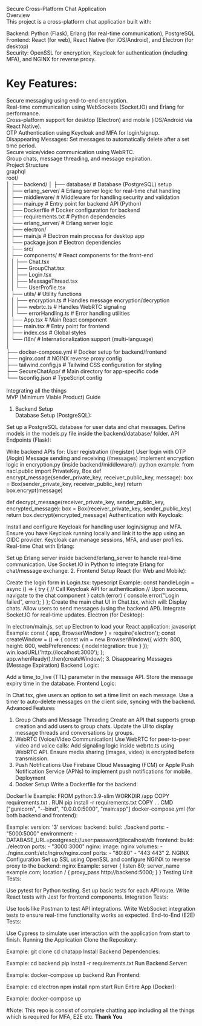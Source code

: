 Secure Cross-Platform Chat Application <br>
Overview <br>
This project is a cross-platform chat application built with: <br>

Backend: Python (Flask), Erlang (for real-time communication), PostgreSQL <br>
Frontend: React (for web), React Native (for iOS/Android), and Electron (for desktop) <br>
Security: OpenSSL for encryption, Keycloak for authentication (including MFA), and NGINX for reverse proxy. <br>
# Key Features:
Secure messaging using end-to-end encryption. <br>
Real-time communication using WebSockets (Socket.IO) and Erlang for performance. <br>
Cross-platform support for desktop (Electron) and mobile (iOS/Android via React Native). <br>
OTP Authentication using Keycloak and MFA for login/signup. <br>
Disappearing Messages: Set messages to automatically delete after a set time period. <br>
Secure voice/video communication using WebRTC. <br>
Group chats, message threading, and message expiration. <br>
Project Structure <br>
graphql <br>
root/ <br>
│
├── backend/
│   ├── database/                  # Database (PostgreSQL) setup <br>
│   ├── erlang_server/             # Erlang server logic for real-time chat handling <br>
│   ├── middleware/                # Middleware for handling security and validation <br>
│   ├── main.py                    # Entry point for backend API (Python) <br>
│   ├── Dockerfile                 # Docker configuration for backend <br>
│   ├── requirements.txt           # Python dependencies <br>
│   └── erlang_server/             # Erlang server logic <br>
│
├── electron/ <br>
│   ├── main.js                    # Electron main process for desktop app <br>
│   └── package.json               # Electron dependencies <br>
│
├── src/ <br>
│   ├── components/                # React components for the front-end <br>
│   │   ├── Chat.tsx <br>
│   │   ├── GroupChat.tsx <br>
│   │   ├── Login.tsx <br>
│   │   ├── MessageThread.tsx <br>
│   │   └── UserProfile.tsx <br>
│   ├── utils/                     # Utility functions <br>
│   │   ├── encryption.ts          # Handles message encryption/decryption <br>
│   │   ├── webrtc.ts              # Handles WebRTC signaling <br>
│   │   └── errorHandling.ts       # Error handling utilities <br>
│   ├── App.tsx                    # Main React component <br>
│   ├── main.tsx                   # Entry point for frontend <br>
│   ├── index.css                  # Global styles <br>
│   └── i18n/                      # Internationalization support (multi-language) <br>
│ <br>
├── docker-compose.yml              # Docker setup for backend/frontend <br>
├── nginx.conf                      # NGINX reverse proxy config <br>
├── tailwind.config.js              # Tailwind CSS configuration for styling <br>
├── SecureChatApp/                  # Main directory for app-specific code <br>
└── tsconfig.json                   # TypeScript config <br>
<br>
Integrating all the things <br>
MVP (Minimum Viable Product) Guide <br>
1. Backend Setup <br>
Database Setup (PostgreSQL): <br>

Set up a PostgreSQL database for user data and chat messages.
Define models in the models.py file inside the backend/database/ folder.
API Endpoints (Flask):

Write backend APIs for:
User registration (/register)
User login with OTP (/login)
Message sending and receiving (/messages)
Implement encryption logic in encryption.py (inside backend/middleware/):
python
example:
from nacl.public import PrivateKey, Box
def encrypt_message(sender_private_key, receiver_public_key, message):
    box = Box(sender_private_key, receiver_public_key)
    return box.encrypt(message)

def decrypt_message(receiver_private_key, sender_public_key, encrypted_message):
    box = Box(receiver_private_key, sender_public_key)
    return box.decrypt(encrypted_message)
Authentication with Keycloak:

Install and configure Keycloak for handling user login/signup and MFA.
Ensure you have Keycloak running locally and link it to the app using an OIDC provider.
Keycloak can manage sessions, MFA, and user profiles.
Real-time Chat with Erlang:

Set up Erlang server inside backend/erlang_server to handle real-time communication.
Use Socket.IO in Python to integrate Erlang for chat/message exchange.
2. Frontend Setup
React (for Web and Mobile):

Create the login form in Login.tsx:
typescript
Example:
const handleLogin = async () => {
    try {
        // Call Keycloak API for authentication
        // Upon success, navigate to the chat component
    } catch (error) {
        console.error("Login failed", error);
    }
};
Create the main chat UI in Chat.tsx, which will:
Display chats.
Allow users to send messages (using the backend API).
Integrate Socket.IO for real-time updates.
Electron (for Desktop):

In electron/main.js, set up Electron to load your React application:
javascript
Example:
const { app, BrowserWindow } = require('electron');
const createWindow = () => {
    const win = new BrowserWindow({
        width: 800,
        height: 600,
        webPreferences: {
            nodeIntegration: true
        }
    });
    win.loadURL('http://localhost:3000');
};
app.whenReady().then(createWindow);
3. Disappearing Messages (Message Expiration)
Backend Logic:

Add a time_to_live (TTL) parameter in the message API.
Store the message expiry time in the database.
Frontend Logic:

In Chat.tsx, give users an option to set a time limit on each message.
Use a timer to auto-delete messages on the client side, syncing with the backend.
Advanced Features
1. Group Chats and Message Threading
Create an API that supports group creation and add users to group chats.
Update the UI to display message threads and conversations by groups.
2. WebRTC (Voice/Video Communication)
Use WebRTC for peer-to-peer video and voice calls:
Add signaling logic inside webrtc.ts using WebRTC API.
Ensure media sharing (images, video) is encrypted before transmission.
3. Push Notifications
Use Firebase Cloud Messaging (FCM) or Apple Push Notification Service (APNs) to implement push notifications for mobile.
Deployment
1. Docker Setup
Write a Dockerfile for the backend:

Dockerfile
Example:
FROM python:3.9-slim
WORKDIR /app
COPY requirements.txt .
RUN pip install -r requirements.txt
COPY . .
CMD ["gunicorn", "--bind", "0.0.0.0:5000", "main:app"]
docker-compose.yml (for both backend and frontend):

Example:
version: '3'
services:
  backend:
    build: ./backend
    ports:
      - "5000:5000"
    environment:
      - DATABASE_URL=postgresql://user:password@localhost/db
  frontend:
    build: ./electron
    ports:
      - "3000:3000"
  nginx:
    image: nginx
    volumes:
      - ./nginx.conf:/etc/nginx/nginx.conf
    ports:
      - "80:80"
      - "443:443"
2. NGINX Configuration
Set up SSL using OpenSSL and configure NGINX to reverse proxy to the backend:
nginx
Example:
server {
    listen 80;
    server_name example.com;
    location / {
        proxy_pass http://backend:5000;
    }
}
Testing
Unit Tests:

Use pytest for Python testing.
Set up basic tests for each API route.
Write React tests with Jest for frontend components.
Integration Tests:

Use tools like Postman to test API integrations.
Write WebSocket integration tests to ensure real-time functionality works as expected.
End-to-End (E2E) Tests:

Use Cypress to simulate user interaction with the application from start to finish.
Running the Application
Clone the Repository:

Example:
git clone <repo-url>
cd chatapp
Install Backend Dependencies:

Example:
cd backend
pip install -r requirements.txt
Run Backend Server:

Example:
docker-compose up backend
Run Frontend:

Example:
cd electron
npm install
npm start
Run Entire App (Docker):

Example:
docker-compose up

#Note: This repo is consist of complete chatting app including all the things which is required for MFA, E2E etc.
**Thank You**
